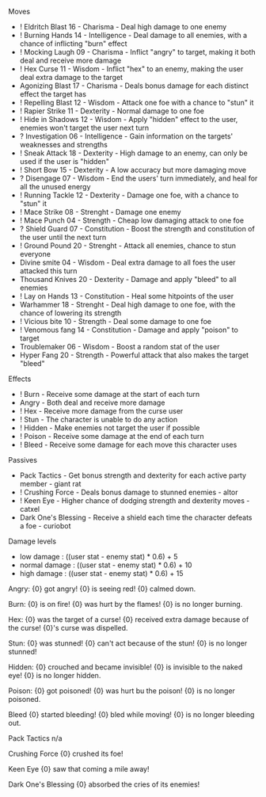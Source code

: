 Moves
* ! Eldritch Blast       16  - Charisma          - Deal high damage to one enemy
* ! Burning Hands    14  - Intelligence      - Deal damage to all enemies, with a chance of inflicting "burn" effect
* ! Mocking Laugh   09  - Charisma          - Inflict "angry" to target, making it both deal and receive more damage
* ! Hex Curse            11 - Wisdom           - Inflict "hex" to an enemy, making the user deal extra damage to the target
* Agonizing Blast   17  - Charisma          - Deals bonus damage for each distinct effect the target has
* ! Repelling  Blast    12 - Wisdom           - Attack one foe with a chance to "stun" it
* ! Rapier Strike        11  - Dexterity          - Normal damage to one foe
* ! Hide in Shadows  12 - Wisdom           - Apply "hidden" effect to the user, enemies won't target the user next turn
* ? Investigation        06 - Intelligence       - Gain information on the targets' weaknesses and strengths
* ! Sneak Attack        18 - Dexterity          - High damage to an enemy, can only be used if the user is "hidden"
* ! Short Bow            15  - Dexterity          - A low accuracy but more damaging move
* ? Disengage            07 - Wisdom           - End the users' turn immediately, and heal for all the unused energy
* ! Running Tackle    12 - Dexterity          - Damage one foe, with a chance to "stun" it
* ! Mace Strike          08 - Strenght           - Damage one enemy
* ! Mace Punch         04 - Strength            -  Cheap low damaging attack to one foe
* ? Shield Guard        07 - Constitution     - Boost the strength and constitution of the user until the next turn
* ! Ground Pound      20   - Strenght          - Attack all enemies, chance to stun everyone
* Divine smite          04   - Wisdom           - Deal extra damage to all foes the user attacked this turn
* Thousand Knives  20  -  Dexterity         - Damage and apply "bleed" to all enemies
* ! Lay on Hands       13 - Constitution     - Heal some hitpoints of the user
* Warhammer         18 - Strenght           - Deal high damage to one foe, with the chance of lowering its strength
* ! Vicious bite          10 - Strength           - Deal some damage to one foe
* ! Venomous fang    14 - Constitution    - Damage and apply "poison" to target
* Troublemaker        06 - Wisdom           - Boost a random stat of the user
* Hyper Fang           20 - Strength           - Powerful attack that also makes the target "bleed"


Effects
* ! Burn          - Receive some damage at the start of each turn
* Angry        - Both deal and receive more damage
* ! Hex           - Receive more damage from the curse user 
* ! Stun          - The character is unable to do any action
* ! Hidden     - Make enemies not target the user if possible
* ! Poison      - Receive some damage at the end of each turn
* ! Bleed        - Receive some damage for each move this character uses

Passives
* Pack Tactics                  - Get bonus strength and dexterity for each active party member       - giant rat
* ! Crushing Force             - Deals bonus damage to stunned enemies                                          - altor
* ! Keen Eye                      - Higher chance of dodging strength and dexterity moves                  - catxel
* Dark One's Blessing    - Receive a shield each time the character defeats a foe                       - curiobot

Damage levels
* low damage         :  ((user stat - enemy stat) * 0.6) + 5
* normal damage   :  ((user stat - enemy stat) * 0.6) + 10 
* high damage       :  ((user stat - enemy stat) * 0.6) + 15


Angry:
{0} got angry!
{0} is seeing red!
{0} calmed down.

Burn:
{0} is on fire!
{0} was hurt by the flames!
{0} is no longer burning.

Hex:
{0} was the target of a curse!
{0} received extra damage because of the curse!
{0}'s curse was dispelled.

Stun:
{0} was stunned!
{0} can't act because of the stun!
{0} is no longer stunned!

Hidden:
{0} crouched and became invisible!
{0} is invisible to the naked eye!
{0} is no longer hidden.

Poison:
{0} got poisoned!
{0} was hurt bu the poison!
{0} is no longer poisoned.

Bleed
{0} started bleeding!
{0} bled while moving!
{0} is no longer bleeding out.

Pack Tactics
n/a

Crushing Force
{0} crushed its foe!

Keen Eye
{0} saw that coming a mile away!

Dark One's Blessing
{0} absorbed the cries of its enemies!

